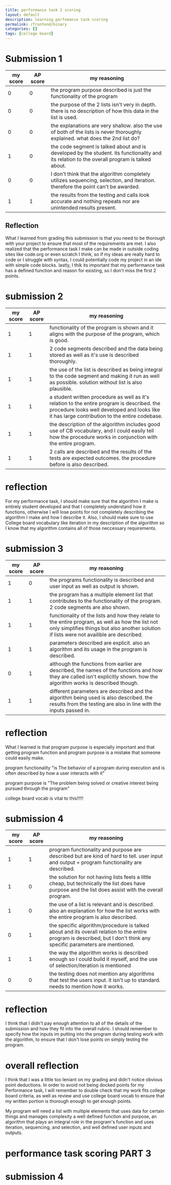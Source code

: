 ```yaml
---
title: performance task 2 scoring
layout: default
description: learning perfomance task scoring
permalink: /frontend/binary
categories: []
tags: [college board]
---
```


# Submission 1

| my score | AP score | my reasoning                                                                                                                                 |
|----------|----------|----------------------------------------------------------------------------------------------------------------------------------------------|
| 0        |0         | the program purpose described is just the functionality of the program                                                                       |
| 0        |0         | the purpose of the 2 lists isn't very in depth. there is no description of how this data in the list is used.                                |
| 0        |0         | the explanations are very shallow. also the use of both of the lists is never thoroughly explained. what does the 2nd list do?               |
| 1        |0         | the code segment is talked about and is developed by the student. its functionality and its relation to the overall program is talked about. |
| 0        |0         | I don't think that the algorithm completely utilizes sequencing, selection, and iteration. therefore the point can't be awarded.             |
| 1        |1         | the results from the testing and calls look accurate and nothing repeats nor are unintended results present.                                 |

## Reflection


What I learned from grading this submission is that you need to be thorough with your project to ensure that most of the requirements are met. I also realized that 
the performance task I make can be made in outside coding sites like code.org or even scratch I think, so if my ideas are really hard to code or I struggle with syntax,
I could potentially code my project in an ide with simple code blocks. lastly, I thik its important that my performance task has a defined function and reason for existing, so I don't miss the first 2 points.

# submission 2

| my score | AP score | my reasoning                                                                                                                                                                                  |
|----------|----------|-----------------------------------------------------------------------------------------------------------------------------------------------------------------------------------------------|
| 1        | 1        | functionality of the program is shown and it aligns with the purpose of the program, which is good.                                                                                           |
| 1        | 1        | 2 code segments described and the data being stored as well as it's use is described thoroughly.                                                                                              |
| 1        | 1        | the use of the list is described as being integral to the code segment and making it run as well as  possible. solution without list is also plausible.                                       |
| 1        | 1        | a student written procedure as well as it's relation to the entire program is described.  the procedure looks well developed and looks like it has large contribution to the entire codebase. |
| 1        | 1        | the description of the algorithm includes good use of CB vocabulary, and I could easily tell how the procedure works in conjunction with the entire program.                                  |
| 1        | 1        | 2 calls are described and the results of the tests are expected outcomes. the procedure before is  also described.                                                                            |

# reflection

For my performance task, I should make sure that the algorithm I make is entirely student developed and that I completely understand how it functions, 
otherwise I will lose points for not completely describing the algorithm I make and how I describe it. Also, I should make sure to use College board vocabulary
like iteration in my description of the algorithm so I know that my algorithm contains all of those neccessary requirements.

# submission 3

| my score | AP score | my reasoning                                                                                                                                                                                  |
|----------|----------|-----------------------------------------------------------------------------------------------------------------------------------------------------------------------------------------------|
| 1        | 0        | the programs functionality is described and user input as  well as output is shown.                                                                                                           |
| 1        | 1        | the program has a multiple element list that contributes to the functionality of the program. 2 code segments are also shown.                                                                 |
| 1        | 1        | functionality of the lists and how they relate to the entire program, as well as how the list not only simplifies things but also another solution if lists were not availible are described. |
| 1        | 1        | parameters described are explicit. also an algorithm and its usage in the program is described.                                                                                               |
| 0        | 1        | although the functions from earlier are described, the names of the functions and how they are called isn't explicitly shown. how the algorithm works is described though.                    |
| 1        | 1        | different parameters are described and the algorithm being used is also described. the results from the testing are also in line with the inputs passed in.                                   |

# reflection

What I learned is that program purpose is especially important and that getting program function and program purpose is a mistake that someone could easily make.

program functionality "is The behavior of a program during execution and is often described by how a user interacts with it"

program purpose is "The problem being solved or creative interest being pursued through the program"

college board vocab is vital to this!!!!!

# submission 4

| my score | AP score | my reasoning                                                                                                                                                           |
|----------|----------|------------------------------------------------------------------------------------------------------------------------------------------------------------------------|
| 1        | 1        | program functionality and purpose are described but are kind of  hard to tell. user input and output + program functionality are described.                            |
| 1        | 0        | the solution for not having lists feels a little cheap, but technically the list does have purpose and the list does assist with the overall program.                  |
| 1        | 0        | the use of a list is relevant and is described. also an explanation for how  the list works with the entire program is also described.                                 |
| 0        | 1        | the specific algorithm/procedure is talked about and its overall relation to the entire program is described, but I don't think any specific parameters are mentioned. |
| 1        | 1        | the way the algorithm works is described enough so I could build it myself, and the use of selection/iteration is mentioned                                            |
| 0        | 0        | the testing does not mention any algorithms that test the users input. it isn't up to standard. needs to mention how it works.                                         |

# reflection

I think that I didn't pay enough attention to all of the details of the submission and how they fit into the overall rubric. I should remember to
specify how the inputs im putting into the program during testing work with the algorithm, to ensure that I don't lose points
on simply testing the program.

# overall reflection

I think that I was a little too leniant on my grading and didn't notice obvious point deductions. In order to avoid not being docked points for my 
Performance task, I will remember to double check that my work fits college board criteria, as well as review and use college board vocab to
ensure that my written portion is thorough enough to get enough points. 


My program will need a list with multiple elements that uses data for certain things and manages complexity
a well defined function and purpose, an algorithm that plays an integral role in the program's function and uses iteration,
sequencing, and selection, and well defined user inputs and outputs.

# performance task scoring PART 3 

# submission 4

